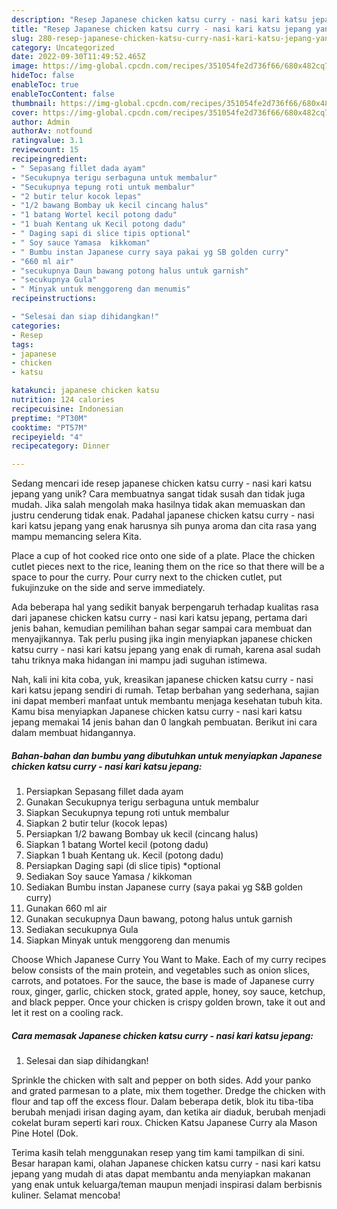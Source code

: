 ```yaml
---
description: "Resep Japanese chicken katsu curry - nasi kari katsu jepang yang Lezat Sekali"
title: "Resep Japanese chicken katsu curry - nasi kari katsu jepang yang Lezat Sekali"
slug: 280-resep-japanese-chicken-katsu-curry-nasi-kari-katsu-jepang-yang-lezat-sekali
category: Uncategorized
date: 2022-09-30T11:49:52.465Z
image: https://img-global.cpcdn.com/recipes/351054fe2d736f66/680x482cq70/japanese-chicken-katsu-curry-nasi-kari-katsu-jepang-foto-resep-utama.jpg
hideToc: false
enableToc: true
enableTocContent: false
thumbnail: https://img-global.cpcdn.com/recipes/351054fe2d736f66/680x482cq70/japanese-chicken-katsu-curry-nasi-kari-katsu-jepang-foto-resep-utama.jpg
cover: https://img-global.cpcdn.com/recipes/351054fe2d736f66/680x482cq70/japanese-chicken-katsu-curry-nasi-kari-katsu-jepang-foto-resep-utama.jpg
author: Admin
authorAv: notfound
ratingvalue: 3.1
reviewcount: 15
recipeingredient:
- " Sepasang fillet dada ayam"
- "Secukupnya terigu serbaguna untuk membalur"
- "Secukupnya tepung roti untuk membalur"
- "2 butir telur kocok lepas"
- "1/2 bawang Bombay uk kecil cincang halus"
- "1 batang Wortel kecil potong dadu"
- "1 buah Kentang uk Kecil potong dadu"
- " Daging sapi di slice tipis optional"
- " Soy sauce Yamasa  kikkoman"
- " Bumbu instan Japanese curry saya pakai yg SB golden curry"
- "660 ml air"
- "secukupnya Daun bawang potong halus untuk garnish"
- "secukupnya Gula"
- " Minyak untuk menggoreng dan menumis"
recipeinstructions:

- "Selesai dan siap dihidangkan!"
categories:
- Resep
tags:
- japanese
- chicken
- katsu

katakunci: japanese chicken katsu 
nutrition: 124 calories
recipecuisine: Indonesian
preptime: "PT30M"
cooktime: "PT57M"
recipeyield: "4"
recipecategory: Dinner

---
```





Sedang mencari ide resep japanese chicken katsu curry - nasi kari katsu jepang yang unik? Cara membuatnya sangat tidak susah dan tidak juga mudah. Jika salah mengolah maka hasilnya tidak akan memuaskan dan justru cenderung tidak enak. Padahal japanese chicken katsu curry - nasi kari katsu jepang yang enak harusnya sih punya aroma dan cita rasa yang mampu memancing selera Kita.





Place a cup of hot cooked rice onto one side of a plate. Place the chicken cutlet pieces next to the rice, leaning them on the rice so that there will be a space to pour the curry. Pour curry next to the chicken cutlet, put fukujinzuke on the side and serve immediately.

Ada beberapa hal yang sedikit banyak berpengaruh terhadap kualitas rasa dari japanese chicken katsu curry - nasi kari katsu jepang, pertama dari jenis bahan, kemudian pemilihan bahan segar sampai cara membuat dan menyajikannya. Tak perlu pusing jika ingin menyiapkan japanese chicken katsu curry - nasi kari katsu jepang yang enak di rumah, karena asal sudah tahu triknya maka hidangan ini mampu jadi suguhan istimewa.






Nah, kali ini kita coba, yuk, kreasikan japanese chicken katsu curry - nasi kari katsu jepang sendiri di rumah. Tetap berbahan yang sederhana, sajian ini dapat memberi manfaat untuk membantu menjaga kesehatan tubuh kita. Kamu bisa menyiapkan Japanese chicken katsu curry - nasi kari katsu jepang memakai 14 jenis bahan dan 0 langkah pembuatan. Berikut ini cara dalam membuat hidangannya.

<!--inarticleads1-->

##### Bahan-bahan dan bumbu yang dibutuhkan untuk menyiapkan Japanese chicken katsu curry - nasi kari katsu jepang:

1. Persiapkan  Sepasang fillet dada ayam
1. Gunakan Secukupnya terigu serbaguna untuk membalur
1. Siapkan Secukupnya tepung roti untuk membalur
1. Siapkan 2 butir telur (kocok lepas)
1. Persiapkan 1/2 bawang Bombay uk kecil (cincang halus)
1. Siapkan 1 batang Wortel kecil (potong dadu)
1. Siapkan 1 buah Kentang uk. Kecil (potong dadu)
1. Persiapkan  Daging sapi (di slice tipis) *optional
1. Sediakan  Soy sauce Yamasa / kikkoman
1. Sediakan  Bumbu instan Japanese curry (saya pakai yg S&amp;B golden curry)
1. Gunakan 660 ml air
1. Gunakan secukupnya Daun bawang, potong halus untuk garnish
1. Sediakan secukupnya Gula
1. Siapkan  Minyak untuk menggoreng dan menumis


Choose Which Japanese Curry You Want to Make. Each of my curry recipes below consists of the main protein, and vegetables such as onion slices, carrots, and potatoes. For the sauce, the base is made of Japanese curry roux, ginger, garlic, chicken stock, grated apple, honey, soy sauce, ketchup, and black pepper. Once your chicken is crispy golden brown, take it out and let it rest on a cooling rack. 

<!--inarticleads2-->

##### Cara memasak Japanese chicken katsu curry - nasi kari katsu jepang:


1. Selesai dan siap dihidangkan!

Sprinkle the chicken with salt and pepper on both sides. Add your panko and grated parmesan to a plate, mix them together. Dredge the chicken with flour and tap off the excess flour. Dalam beberapa detik, blok itu tiba-tiba berubah menjadi irisan daging ayam, dan ketika air diaduk, berubah menjadi cokelat buram seperti kari roux. Chicken Katsu Japanese Curry ala Mason Pine Hotel (Dok. 

Terima kasih telah menggunakan resep yang tim kami tampilkan di sini. Besar harapan kami, olahan Japanese chicken katsu curry - nasi kari katsu jepang yang mudah di atas dapat membantu anda menyiapkan makanan yang enak untuk keluarga/teman maupun menjadi inspirasi dalam berbisnis kuliner. Selamat mencoba!
